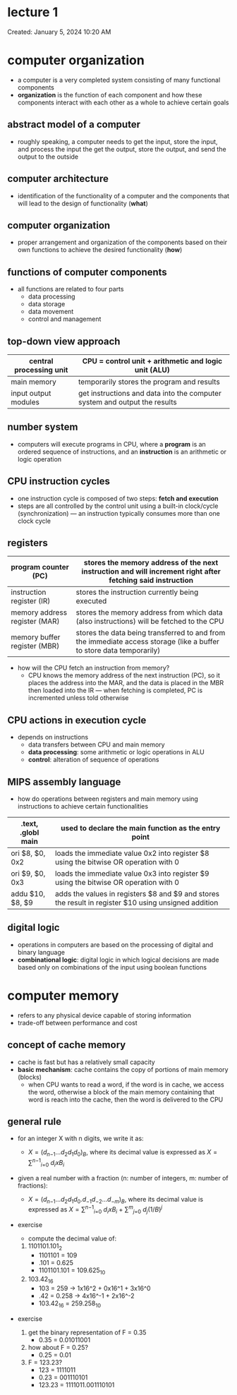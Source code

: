 # lecture 1

Created: January 5, 2024 10:20 AM

# computer organization

- a computer is a very completed system consisting of many functional components
- **organization** is the function of each component and how these components interact with each other as a whole to achieve certain goals

## abstract model of a computer
- roughly speaking, a computer needs to get the input, store the input, and process the input the get the output, store the output, and send the output to the outside

## computer architecture

- identification of the functionality of a computer and the components that will lead to the design of functionality (**what**)

## computer organization

- proper arrangement and organization of the components based on their own functions to achieve the desired functionality (**how**)

## functions of computer components

- all functions are related to four parts
    - data processing
    - data storage
    - data movement
    - control and management

## top-down view approach

| central processing unit  | CPU = control unit + arithmetic and logic unit (ALU) |
| --- | --- |
| main memory  | temporarily stores the program and results |
| input output modules | get instructions and data into the computer system and output the results |

## number system
- computers will execute programs in CPU, where a **program** is an ordered sequence of instructions, and an **instruction** is an arithmetic or logic operation

## CPU instruction cycles

- one instruction cycle is composed of two steps: **fetch and execution** 
- steps are all controlled by the control unit using a built-in clock/cycle (synchronization) — an instruction typically consumes more than one clock cycle

## registers
| program counter (PC) | stores the memory address of the next instruction and will increment right after fetching said instruction  |
| --- | --- |
| instruction register (IR) | stores the instruction currently being executed |
| memory address register (MAR) | stores the memory address from which data (also instructions) will be fetched to the CPU  |
| memory buffer register (MBR)  | stores the data being transferred to and from the immediate access storage (like a buffer to store data temporarily)  |
- how will the CPU fetch an instruction from memory?
    - CPU knows the memory address of the next instruction (PC), so it places the address into the MAR, and the data is placed in the MBR then loaded into the IR — when fetching is completed, PC is incremented unless told otherwise

## CPU actions in execution cycle
- depends on instructions
    - data transfers between CPU and main memory
    - **data processing**: some arithmetic or logic operations in ALU
    - **control**: alteration of sequence of operations

## MIPS assembly language

- how do operations between registers and main memory using instructions to achieve certain functionalities

| .text, .globl main | used to declare the main function as the entry point  |
| --- | --- |
| ori $8, $0, 0x2 | loads the immediate value 0x2 into register $8 using the bitwise OR operation with 0  |
| ori $9, $0, 0x3 | loads the immediate value 0x3 into register $9 using the bitwise OR operation with 0  |
| addu $10, $8, $9 | adds the values in registers $8 and $9 and stores the result in register $10 using unsigned addition |

## digital logic

- operations in computers are based on the processing of digital and binary language
- **combinational logic**: digital logic in which logical decisions are made based only on combinations of the input using boolean functions

# computer memory

- refers to any physical device capable of storing information
- trade-off between performance and cost

## concept of cache memory
- cache is fast but has a relatively small capacity
- **basic mechanism**: cache contains the copy of portions of main memory (blocks)
    - when CPU wants to read a word, if the word is in cache, we access the word, otherwise a block of the main memory containing that word is reach into the cache, then the word is delivered to the CPU

## general rule

- for an integer X with n digits, we write it as:
    - $X = (d_n$$_-$$_1 … d_2d_1d_0)_B$, where its decimal value is expressed as $X = ∑^n$$^-$$^1$$_i$$_=$$_0$ $d_ixB_i$
- given a real number with a fraction (n: number of integers, m: number of fractions):
    - $X = (d_n$$_-$$_1 … d_2d_1d_0.$$d_-$$_1d_-$$_2…d_-$$_m)_B$, where its decimal value is expressed as $X = ∑^n$$^-$$^1$$_i$$_=$$_0$ $d_ixB_i$ $+$ $∑^m$$_j$$_=$$_0$ $d_j(1/B)^j$

- exercise
    - compute the decimal value of:
    1. 1101101.101$_2$
        - 1101101 = 109
        - .101 = 0.625
        - 1101101.101 = 109.625$_1$$_0$
    2. 103.42$_1$$_6$
        - 103 = 259 → 1x16^2 + 0x16^1 + 3x16^0
        - .42 = 0.258 → 4x16^-1 + 2x16^-2
        - 103.42$_1$$_6$ = 259.258$_1$$_0$

- exercise
    1. get the binary representation of F = 0.35
        - 0.35 = 0.01011001
    2. how about F = 0.25? 
        - 0.25 = 0.01
    3. F = 123.23?
        - 123 = 1111011
        - 0.23 = 001110101
        - 123.23 = 1111011.001110101
